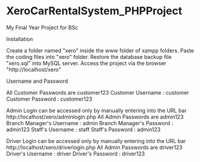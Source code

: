 # XeroCarRentalSystem_PHPProject
My Final Year Project for BSc


Installation

Create a folder named "xero" inside the www folder of xampp folders.
Paste the coding files into "xero" folder.
Restore the database backup file "xero.sql" into MySQL server.
Access the project via the browser "http://localhost/xero"


Username and Password

All Customer Passwords are customer123
Customer Username : customer
Customer Password : customer123

Admin Login can be accessed only by manually entering into the URL bar
http://localhost/xero/adminlogin.php
All Admin Passwords are admin123
Branch Manager's Username : admin
Branch Manager's Password : admin123
Staff's Username : staff
Staff's Password : admin123

Driver Login can be accessed only by manually entering into the URL bar
http://localhost/xero/driverlogin.php
All Admin Passwords are driver123
Driver's Username : driver
Driver's Password : driver123
